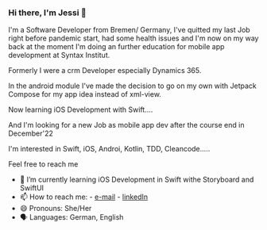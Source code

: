 ### Hi there, I'm Jessi 👋



I'm a Software Developer from Bremen/ Germany, I've quitted my last Job right before pandemic start, had some health issues and I'm now on my way back at the moment I'm doing an further education for mobile app development at Syntax Institut.

Formerly I were a crm Developer especially Dynamics 365.

In the android module I've made the decision to go on my own with Jetpack Compose for my app idea instead of xml-view.

Now learning iOS Development with Swift....

And I'm looking for a new Job as mobile app dev after the course end in December'22

I'm interested in Swift, iOS, Androi, Kotlin, TDD, Cleancode.....

Feel free to reach me



- 🌱 I’m currently learning iOS Development in Swift withe Storyboard and SwiftUI
- 📫 How to reach me: 
                      - [e-mail](mailto:jessica_ernst_bewerbung@outlook.com?subject=[GitHub]%20Source%20Han%20Sans)
                      - [linkedIn](https://www.linkedin.com/in/jessica-ernst-3705ab140/)
- 😄 Pronouns: She/Her
- 🗣️ Languages: German, English

